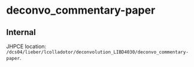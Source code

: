 # deconvo_commentary-paper

## Internal

JHPCE location: `/dcs04/lieber/lcolladotor/deconvolution_LIBD4030/deconvo_commentary-paper`.
